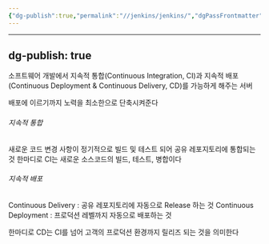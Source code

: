 ```yaml
---
{"dg-publish":true,"permalink":"//jenkins/jenkins/","dgPassFrontmatter":true}
---
```



---
dg-publish: true
---
소프트웨어 개발에서 지속적 통합(Continuous Integration, CI)과 지속적 배포(Continuous Deployment & Continuous Delivery, CD)를 가능하게 해주는 서버

배포에 이르기까지 노력을 최소한으로 단축시켜준다

###### 지속적 통합

새로운 코드 변경 사항이 정기적으로 빌드 및 테스트 되어 공유 레포지토리에 통합되는 것
한마디로 CI는 새로운 소스코드의 빌드, 테스트, 병합이다

###### 지속적 배포

Continuous Delivery : 공유 레포지토리에 자동으로 Release 하는 것
Continuous Deployment : 프로덕션 레벨까지 자동으로 배포하는 것

한마디로 CD는 CI를 넘어 고객의 프로덕션 환경까지 릴리즈 되는 것을 의미한다